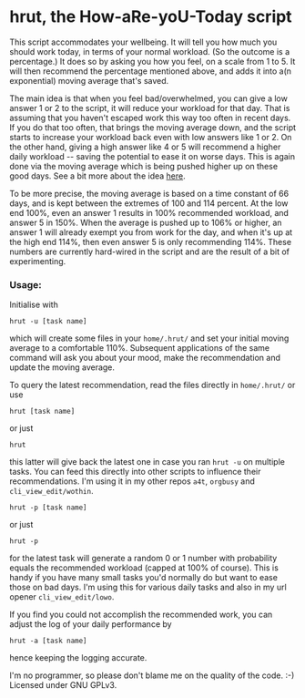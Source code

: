 # hrut, the How-aRe-yoU-Today script

This script accommodates your wellbeing. It will tell you how much you should work today, in terms of your normal workload. (So the outcome is a percentage.) It does so by asking you how you feel, on a scale from 1 to 5. It will then recommend the percentage mentioned above, and adds it into a(n exponential) moving average that's saved.

The main idea is that when you feel bad/overwhelmed, you can give a low answer 1 or 2 to the script, it will reduce your workload for that day. That is assuming that you haven't escaped work this way too often in recent days. If you do that too often, that brings the moving average down, and the script starts to increase your workload back even with low answers like 1 or 2. On the other hand, giving a high answer like 4 or 5 will recommend a higher daily workload -- saving the potential to ease it on worse days. This is again done via the moving average which is being pushed higher up on these good days. See a bit more about the idea [here](https://www.linkedin.com/pulse/work-how-you-today-script-marton-balazs).

To be more precise, the moving average is based on a time constant of 66 days, and is kept between the extremes of 100 and 114 percent. At the low end 100%, even an answer 1 results in 100% recommended workload, and answer 5 in 150%. When the average is pushed up to 106% or higher, an answer 1 will already exempt you from work for the day, and when it's up at the high end 114%, then even answer 5 is only recommending 114%. These numbers are currently hard-wired in the script and are the result of a bit of experimenting.

### Usage:

Initialise with

```
hrut -u [task name]
```

which will create some files in your `home/.hrut/` and set your initial moving average to a comfortable 110%. Subsequent applications of the same command will ask you about your mood, make the recommendation and update the moving average.

To query the latest recommendation, read the files directly in `home/.hrut/` or use

```
hrut [task name]
```

or just

```
hrut
```

this latter will give back the latest one in case you ran `hrut -u` on multiple tasks. You can feed this directly into other scripts to influence their recommendations. I'm using it in my other repos `a4t`, `orgbusy` and `cli_view_edit/wothin`.

```
hrut -p [task name]
```

or just

```
hrut -p
```

for the latest task will generate a random 0 or 1 number with probability equals the recommended workload (capped at 100% of course). This is handy if you have many small tasks you'd normally do but want to ease those on bad days. I'm using this for various daily tasks and also in my url opener `cli_view_edit/lowo`.

If you find you could not accomplish the recommended work, you can adjust the log of your daily performance by

```
hrut -a [task name]
```

hence keeping the logging accurate.

I'm no programmer, so please don't blame me on the quality of the code. :-) Licensed under GNU GPLv3.
